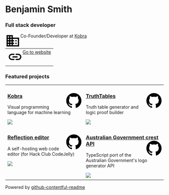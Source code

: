 
# Benjamin Smith

### Full stack developer

<img align="left" src="https://raw.githubusercontent.com/Merlin04/github-contentful-readme/main/business-24px.svg">Co-Founder/Developer at
<a href="https://kobra.dev">Kobra</a>

<table><tr><td><a href="https://benjaminsmith.dev"><img align="left" src="https://raw.githubusercontent.com/Merlin04/github-contentful-readme/main/link-24px.svg">Go to website</a></td></tr></table>

### Featured projects
<table>
<tr>
<td valign="top" width="400px"><h3><a href="https://kobra.dev">Kobra</a><a href="https://github.com/kobra-dev"><img align="right" src="https://raw.githubusercontent.com/Merlin04/github-contentful-readme/main/github-24px.svg"></a></h3>
        <p>Visual programming language for machine learning</p>
        <img src="https://images.ctfassets.net/d4vc57z4o8dm/5udgQo4HTp5GV2O870OJS0/36f03bbb72851540941b0e4c4fed4081/Screenshot_from_2021-06-23_20-26-19.png?h=600&q=50&fm=webp"></td>
<td valign="top" width="400px"><h3><a href="https://truthtabl.es">TruthTables</a><a href="https://github.com/Merlin04/truthtabl.es"><img align="right" src="https://raw.githubusercontent.com/Merlin04/github-contentful-readme/main/github-24px.svg"></a></h3>
        <p>Truth table generator and logic proof builder</p>
        <img src="https://images.ctfassets.net/d4vc57z4o8dm/2fPdnfrQMjtHNWPQ39QVwu/c7141e7b51332ba459fbcecdacbe14d4/Screenshot_2022-01-26_085050.png?h=600&q=50&fm=webp"></td>
</tr>
<tr>
<td valign="top" width="400px"><h3><a href="https://reflection-editor.vercel.app">Reflection editor</a><a href="https://github.com/Merlin04/reflection"><img align="right" src="https://raw.githubusercontent.com/Merlin04/github-contentful-readme/main/github-24px.svg"></a></h3>
        <p>A self-hosting web code editor (for Hack Club CodeJelly) </p>
        <img src="https://images.ctfassets.net/d4vc57z4o8dm/6j2szDfuQ5pBGFW3ghTlIW/c67da73e7b53b9dd0b126e432ede9eb9/screenshot.png?h=600&q=50&fm=webp"></td>
<td valign="top" width="400px"><h3><a href="https://aus-crest.vercel.app/stacked.png?agency=Department%20of%20Porting%20Things%20to%20TypeScript&height=600">Australian Government crest API</a><a href="https://github.com/Merlin04/crest-branding"><img align="right" src="https://raw.githubusercontent.com/Merlin04/github-contentful-readme/main/github-24px.svg"></a></h3>
        <p> TypeScript port of the Australian Government's logo generator API</p>
        <img src="https://images.ctfassets.net/d4vc57z4o8dm/2VkP3MGvO5vlBeVHYmwbHy/22ba679aa565897512936f212af3f0d4/stacked.png?h=600&q=50&fm=webp"></td>
</tr>
</table>

Powered by [github-contentful-readme](https://github.com/Merlin04/github-contentful-readme)
    